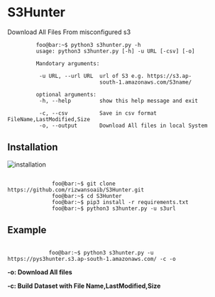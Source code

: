 # S3Hunter
Download All Files From misconfigured s3 

```console
         foo@bar:~$ python3 s3hunter.py -h
         usage: python3 s3hunter.py [-h] -u URL [-csv] [-o]
         
         Mandotary arguments:
         
          -u URL, --url URL  url of S3 e.g. https://s3.ap-
                             south-1.amazonaws.com/S3name/
         
         optional arguments:
          -h, --help         show this help message and exit
         
          -c, --csv          Save in csv format FileName,LastModified,Size 
          -o, --output       Download All files in local System
  ```


## Installation

 ![installation](https://user-images.githubusercontent.com/29729380/83110425-adf73800-a0e0-11ea-83df-ea3b1f009424.png)

```console

              foo@bar:~$ git clone https://github.com/rizwansoaib/S3Hunter.git
              foo@bar:~$ cd S3Hunter
              foo@bar:~$ pip3 install -r requirements.txt
              foo@bar:~$ python3 s3hunter.py -u s3url 
  ```
              
  ## Example
  ```console
  
               foo@bar:~$ python3 s3hunter.py -u https://pys3hunter.s3.ap-south-1.amazonaws.com/ -c -o
  ```

                
   **-o:    Download All files**
   
   **-c:    Build Dataset with File Name,LastModified,Size**

          
